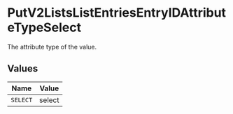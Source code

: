 # PutV2ListsListEntriesEntryIDAttributeTypeSelect

The attribute type of the value.


## Values

| Name     | Value    |
| -------- | -------- |
| `SELECT` | select   |